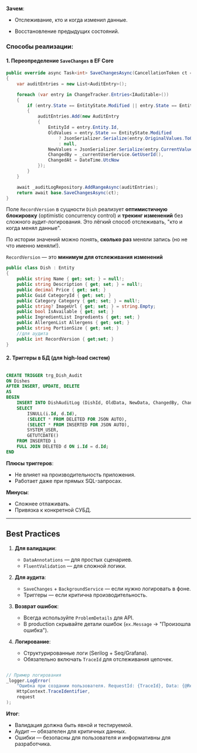 **Зачем**:

- Отслеживание, кто и когда изменил данные.
    
- Восстановление предыдущих состояний.
    

### **Способы реализации**:

#### **1. Переопределение `SaveChanges` в EF Core**


```csharp
public override async Task<int> SaveChangesAsync(CancellationToken ct = default)
{
    var auditEntries = new List<AuditEntry>();

    foreach (var entry in ChangeTracker.Entries<IAuditable>())
    {
        if (entry.State == EntityState.Modified || entry.State == EntityState.Added)
        {
            auditEntries.Add(new AuditEntry
            {
                EntityId = entry.Entity.Id,
                OldValues = entry.State == EntityState.Modified 
                    ? JsonSerializer.Serialize(entry.OriginalValues.ToObject()) 
                    : null,
                NewValues = JsonSerializer.Serialize(entry.CurrentValues.ToObject()),
                ChangedBy = _currentUserService.GetUserId(),
                ChangedAt = DateTime.UtcNow
            });
        }
    }

    await _auditLogRepository.AddRangeAsync(auditEntries);
    return await base.SaveChangesAsync(ct);
}
```

Поле `RecordVersion` в сущности `Dish` реализует **оптимистичную блокировку** (optimistic concurrency control) и **трекинг изменений** без сложного аудит-логирования. Это лёгкий способ отслеживать, "кто и когда менял данные".

По истории значений можно понять, **сколько раз** меняли запись (но не что именно меняли!).

`RecordVersion` — это **минимум для отслеживания изменений**

```csharp
public class Dish : Entity
{
    public string Name { get; set; } = null!;
    public string Description { get; set; } = null!;
    public decimal Price { get; set; }
    public Guid CategoryId { get; set; }
    public Category Category { get; set; } = null!;
    public string? ImageUrl { get; set; } = string.Empty;
    public bool IsAvailable { get; set; }
    public IngredientList Ingredients { get; set; }
    public AllergenList Allergens { get; set; }
    public string PortionSize { get; set; }
	//для аудита
    public int RecordVersion { get;set; }
}
```


#### **2. Триггеры в БД (для high-load систем)**


```sql

CREATE TRIGGER trg_Dish_Audit
ON Dishes
AFTER INSERT, UPDATE, DELETE
AS
BEGIN
    INSERT INTO DishAuditLog (DishId, OldData, NewData, ChangedBy, ChangedAt)
    SELECT 
        ISNULL(i.Id, d.Id),
        (SELECT * FROM DELETED FOR JSON AUTO),
        (SELECT * FROM INSERTED FOR JSON AUTO),
        SYSTEM_USER,
        GETUTCDATE()
    FROM INSERTED i
    FULL JOIN DELETED d ON i.Id = d.Id;
END
```

**Плюсы триггеров**:

- Не влияет на производительность приложения.
- Работает даже при прямых SQL-запросах.

**Минусы**:

- Сложнее отлаживать.
- Привязка к конкретной СУБД.

---

## **Best Practices**

1. **Для валидации**:
    
    - `DataAnnotations` — для простых сценариев.
    - `FluentValidation` — для сложной логики.
	
2. **Для аудита**:
    
    - `SaveChanges` + `BackgroundService` — если нужно логировать в фоне.
    - Триггеры — если критична производительность.
	
3. **Возврат ошибок**:
    
    - Всегда используйте `ProblemDetails` для API.
    - В production скрывайте детали ошибок (`ex.Message` → "Произошла ошибка").
	
4. **Логирование**:
    
    - Структурированные логи (Serilog + Seq/Grafana).
    - Обязательно включать `TraceId` для отслеживания цепочек.
	

```csharp

// Пример логирования
_logger.LogError(
    "Ошибка при создании пользователя. RequestId: {TraceId}, Data: {@Request}",
    HttpContext.TraceIdentifier,
    request
);
```
**Итог**:

- Валидация должна быть явной и тестируемой.
- Аудит — обязателен для критичных данных.
- Ошибки — безопасны для пользователя и информативны для разработчика.